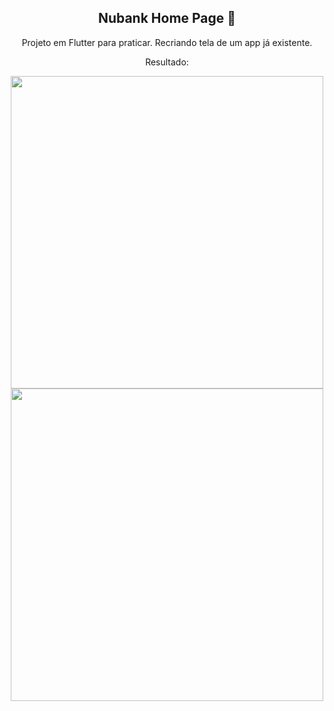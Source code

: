 <h2 align="center">Nubank Home Page 💜</h2>

<p align="center">Projeto em Flutter para praticar. Recriando tela de um app já existente.</p>

<p align="center">Resultado:</p>

<div align="center">
  <img height="500" src="https://user-images.githubusercontent.com/72527935/148104772-b1fa5688-75d8-4173-9cfe-18f7ff3a1f25.png" >
  <img height="500" src="https://user-images.githubusercontent.com/72527935/148104779-1a8b360f-04a9-4e79-a3fb-c40fbd7333a9.png" >
</div>



